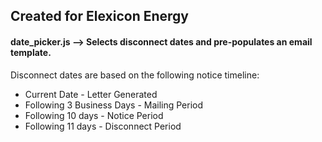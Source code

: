 ## Created for Elexicon Energy

#### date_picker.js --> Selects disconnect dates and pre-populates an email template.



Disconnect dates are based on the following notice timeline:

  - Current Date - Letter Generated
  - Following 3 Business Days - Mailing Period
  - Following 10 days - Notice Period
  - Following 11 days - Disconnect Period
